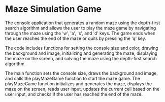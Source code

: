 # Maze Simulation Game
The console application that generates a random maze using the depth-first search algorithm and allows the user to play the maze game by navigating through the maze using the 'w', 'a', 's', and 'd' keys. The game ends when the user reaches the end of the maze or quits by pressing the 'q' key.

The code includes functions for setting the console size and color, drawing the background and image, initializing and generating the maze, displaying the maze on the screen, and solving the maze using the depth-first search algorithm.

The main function sets the console size, draws the background and image, and calls the playMazeGame function to start the maze game. The playMazeGame function initializes and generates the maze, displays the maze on the screen, reads user input, updates the current cell based on the user input, and checks if the user has reached the end of the maze.
